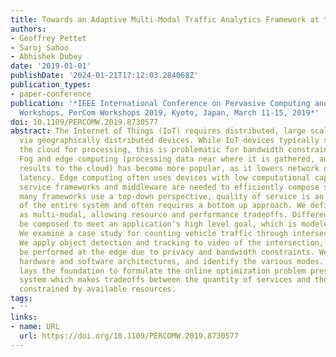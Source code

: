 ```yaml
---
title: Towards an Adaptive Multi-Modal Traffic Analytics Framework at the Edge
authors:
- Geoffrey Pettet
- Saroj Sahoo
- Abhishek Dubey
date: '2019-01-01'
publishDate: '2024-01-21T17:12:03.284068Z'
publication_types:
- paper-conference
publication: '*IEEE International Conference on Pervasive Computing and Communications
  Workshops, PerCom Workshops 2019, Kyoto, Japan, March 11-15, 2019*'
doi: 10.1109/PERCOMW.2019.8730577
abstract: The Internet of Things (IoT) requires distributed, large scale data collection
  via geographically distributed devices. While IoT devices typically send data to
  the cloud for processing, this is problematic for bandwidth constrained applications.
  Fog and edge computing (processing data near where it is gathered, and sending only
  results to the cloud) has become more popular, as it lowers network overhead and
  latency. Edge computing often uses devices with low computational capacity, therefore
  service frameworks and middleware are needed to efficiently compose services. While
  many frameworks use a top-down perspective, quality of service is an emergent property
  of the entire system and often requires a bottom up approach. We define services
  as multi-modal, allowing resource and performance tradeoffs. Different modes can
  be composed to meet an application's high level goal, which is modeled as a function.
  We examine a case study for counting vehicle traffic through intersections in Nashville.
  We apply object detection and tracking to video of the intersection, which must
  be performed at the edge due to privacy and bandwidth constraints. We explore the
  hardware and software architectures, and identify the various modes. This paper
  lays the foundation to formulate the online optimization problem presented by the
  system which makes tradeoffs between the quantity of services and their quality
  constrained by available resources.
tags:
- ''
links:
- name: URL
  url: https://doi.org/10.1109/PERCOMW.2019.8730577
---
```


